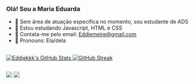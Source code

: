 ### Olá! Sou a Maria Eduarda



- 🔭 Sem área de atuação especifica no momento, sou estudante de ADS
- 🌱 Estou estudando Javascript, HTML e CSS
- 📧 Contata-me pelo email: Eddiemeire@gmail.com
- 👀 Pronouns: Ela/dela

##
  <a href="https://awesome-github-stats.azurewebsites.net/index.html??cardType=github&theme=nightowl&preferLogin=false">    <img  alt="Eddiekkk's GitHub Stats" src="https://awesome-github-stats.azurewebsites.net/user-stats/Eddiekkk?cardType=github&theme=nightowl&preferLogin=false" />  </a> [![GitHub Streak](http://github-readme-streak-stats.herokuapp.com?user=Eddiekkk&theme=nightowl)](https://git.io/streak-stats)
   
##
<div>
   <a href = "mailto:Eddiemeire@gmail.com"><img src="https://img.shields.io/badge/-Gmail-%23333?style=for-the-badge&logo=gmail&logoColor=white" target="_blank"></a>
  <a href="https://www.linkedin.com/in/maria-eduarda-77290526a/" target="_blank"><img src="https://img.shields.io/badge/-LinkedIn-%230077B5?style=for-the-badge&logo=linkedin&logoColor=white" target="_blank"></a> 
